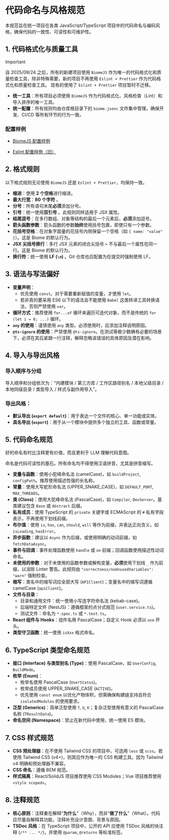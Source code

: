 # 代码命名与风格规范

本规范旨在统一项目在各类 JavaScript/TypeScript 项目中的代码命名与编码风格，确保代码的一致性、可读性和可维护性。

## 1. 代码格式化与质量工具

> [!IMPORTANT]
>
> 自 2025/09/24 之后，所有的新建项目使用 `BiomeJS` 作为唯一的代码格式化和质量检查工具，除非特殊需要，新的项目不再使用 `Eslint + Prettier` 作为代码格式化和质量检查工具。
> 现有的使用了 `Eslint + Prettier` 项目暂时不迁移。

- **统一工具**：所有项目必须使用 `BiomeJS` 作为代码格式化、风格检查（Lint）和导入排序的唯一工具。
- **统一配置**：所有规则均由仓库根目录下的 `biome.jsonc` 文件集中管理，确保开发、CI/CD 等所有环节的行为一致。

### 配置样例

- [BiomeJS 配置样例](/codes/biomejs-config)

- [Eslint 配置样例（旧）](/codes/eslint-flat-config)

## 2. 格式规则

以下格式规则无论使用 `BiomeJS` 还是 `Eslint + Prettier`，均保持一致。

- **缩进**：使用 **2 个空格**进行缩进。
- **最大行宽**：**80 个字符** 。
- **分号**：所有语句末尾**必须**添加分号。
- **引号**：统一使用**双引号** 。此规则同样适用于 JSX 属性。
- **结尾逗号**：在多行数组、对象等结构的最后一个元素后，**必须**添加逗号。
- **箭头函数参数**：箭头函数的参数**始终**使用括号包裹，即使只有一个参数。
- **花括号空格**：在对象字面量的花括号内侧保留一个空格（如 `{ name: "value" }`）。这是 Biome 的默认行为。
- **JSX 尖括号换行**：多行 JSX 元素的闭合尖括号 `>` 不与最后一个属性在同一行。这是 Biome 的默认行为。
- **换行符**：统一使用 **LF (`\n`)** 。Git 仓库也应配置为在提交时强制使用 LF。

## 3. 语法与写法偏好

- **变量声明**：
  - 优先使用 `const`。对于需要重新赋值的变量，才使用 `let`。
  - 若非真的要采用 ES6 以下的语法且不能使用 `Babel` 这类转译工具转换语法，否则严禁使用 `var`。
- **循环方式**：推荐使用 `for...of` 循环来遍历可迭代对象，而不是传统的 `for (let i = 0; ...)` 循环。
- **`any` 的使用**：谨慎使用 `any` 类型。必须使用时，应添加注释说明原因。
- **`@ts-ignore` 的使用**：严禁使用 `@ts-ignore`。在测试等极少数确有必要的场景下，必须在其后紧跟一行注释，解释忽略该错误的具体原因及潜在影响。

## 4. 导入与导出风格

### 导入顺序与分组

导入顺序和分组依次为：“内建模块 / 第三方库 / 工作区路径别名 / 本地父级目录 / 本地同级目录 / 类型导入 / 样式与副作用导入”。

### 导出风格：

- **默认导出 (`export default`)**：用于表达一个文件的核心、单一功能或实体。
- **具名导出 (`export`)**：用于从一个模块中提供多个独立的工具、函数或常量。

## 5. 代码命名规范

好的命名有时比注释更有价值，而且更利于 LLM 理解代码意图。

命名是代码可读性的基石。所有命名均不得使用汉语拼音，尤其是拼音缩写。

- **变量与函数**：使用小驼峰命名法 (camelCase)，如 `buildProject`, `configPath`。推荐使用描述性强的长名称。
- **常量**：使用大写蛇形命名法 (UPPER_SNAKE_CASE)，如 `DEFAULT_PORT`, `MAX_THREADS`。
- **类 (Class)**：使用大驼峰命名法 (PascalCase)，如 `Compiler`, `DevServer`。基类建议包含 `Base` 或 `Abstract` 后缀。
- **私有成员**：使用 TypeScript 的 `private` 关键字或 ECMAScript 的 `#` 私有字段表示，不再使用下划线前缀。
- **布尔值**：使用 `is`, `has`, `can`, `should`, `will` 等作为前缀，并表达正向含义，如 `isLoading`, `hasError`。
- **异步函数**：建议以 `Async` 作为后缀，或使用明确的动词前缀，如 `fetchDataAsync`。
- **事件与回调**：事件处理函数使用 `handle` 或 `on` 前缀；回调函数使用描述性动词命名。
- **未使用的参数**：对于未使用的函数参数或解构变量，**必须**使用下划线 `_` 作为前缀，以消除 Linter 警告。此规则由 `"correctness/noUnusedVariables": "warn"` 强制检查。
- **缩写**：类名中的缩写词应全部大写 (`APIClient`)；变量名中的缩写词遵循 camelCase (`apiClient`)。
- **文件与目录**：
  - 目录和通用文件：统一使用小写连字符命名法 (kebab-case)。
  - 后端特定文件 (NestJS)：遵循框架的点分式规范 (`user.service.ts`)。
  - 测试文件：命名为 `*.spec.ts` 或 `*.test.ts`。
- **React 组件与 Hooks**：组件名用 PascalCase；自定义 Hook 必须以 `use` 开头。
- **类型守卫函数**：统一使用 `isXxx` 格式命名。

## 6. TypeScript 类型命名规范

- **接口 (Interface) 与类型别名 (Type)**：使用 PascalCase，如 `UserConfig`, `BuildMode`。
- **枚举 (Enum)**：
  - 枚举名使用 PascalCase (`UserStatus`)。
  - 枚举成员使用 UPPER_SNAKE_CASE (`ACTIVE`)。
  - 优先使用 `const enum` 以优化产物体积，但需确保构建链支持且符合 `isolatedModules` 的使用要求。
- **泛型 (Generics)**：简单泛型使用 `T`, `U`, `K`；复杂泛型使用有意义的 PascalCase 名称 (`TResultData`)。
- **命名空间 (Namespace)**：禁止在新代码中使用，统一使用 ES 模块。

## 7. CSS 样式规范

- **CSS 预处理器**：在不使用 Tailwind CSS 的项目中，可选用 `less` 或 `scss`。若使用 Tailwind CSS (v4+)，则其应作为唯一的 CSS 构建工具。因为 Tailwind v4 明确和预处理器不兼容。
- **CSS 命名**：遵循 BEM 规范。
- **样式隔离**：React/SolidJS 项目推荐使用 CSS Modules；Vue 项目推荐使用 `<style scoped>`。

## 8. 注释规范

- **核心原则**：注释重在解释“**为什么**”（Why），而非“**做了什么**”（What）。代码应尽量自解释其功能，注释补充设计意图、背景与原因。
- **TSDoc 风格**：在 TypeScript 项目中，公开的 API 应使用 TSDoc 风格的块注释 (`/** ... */`)，并使用 `@param`, `@returns` 等标准标签。
